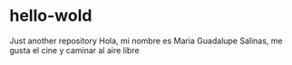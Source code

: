 # hello-wold
Just another repository
Hola, mi nombre es Maria Guadalupe Salinas, me gusta el cine y caminar al aire libre
